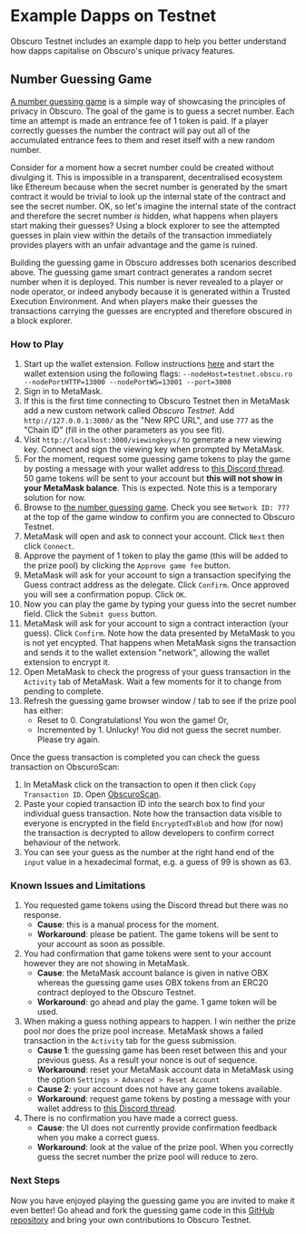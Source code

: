 # Example Dapps on Testnet
Obscuro Testnet includes an example dapp to help you better understand how dapps capitalise on Obscuro's unique privacy features.

## Number Guessing Game
[A number guessing game](http://testnet-obscuroscan.uksouth.azurecontainer.io/game) is a simple way of showcasing the principles of privacy in Obscuro. The goal of the game is to guess a secret number. Each time an attempt is made an entrance fee of 1 token is paid. If a player correctly guesses the number the contract will pay out all of the accumulated entrance fees to them and reset itself with a new random number.

Consider for a moment how a secret number could be created without divulging it. This is impossible in a transparent, decentralised ecosystem like Ethereum because when the secret number is generated by the smart contract it would be trivial to look up the internal state of the contract and see the secret number. OK, so let's imagine the internal state of the contract and therefore the secret number _is_ hidden, what happens when players start making their guesses? Using a block explorer to see the attempted guesses in plain view within the details of the transaction immediately provides players with an unfair advantage and the game is ruined.

Building the guessing game in Obscuro addresses both scenarios described above. The guessing game smart contract generates a random secret number when it is deployed. This number is never revealed to a player or node operator, or indeed anybody because it is generated within a Trusted Execution Environment. And when players make their guesses the transactions carrying the guesses are encrypted and therefore obscured in a block explorer.

### How to Play
1. Start up the wallet extension. Follow instructions [here](https://docs.obscu.ro/wallet-extension/wallet-extension.html) and start the wallet extension using the following flags:
`--nodeHost=testnet.obscu.ro --nodePortHTTP=13000 --nodePortWS=13001 --port=3000`
1. Sign in to MetaMask.
1. If this is the first time connecting to Obscuro Testnet then in MetaMask add a new custom network called _Obscuro Testnet_. Add `http://127.0.0.1:3000/` as the "New RPC URL", and use `777` as the "Chain ID" (fill in the other parameters as you see fit).
1. Visit `http://localhost:3000/viewingkeys/` to generate a new viewing key. Connect and sign the viewing key when prompted by MetaMask.
1. For the moment, request some guessing game tokens to play the game by posting a message with your wallet address to [this Discord thread](https://discord.com/channels/916052669955727371/1004391962733989960). 50 game tokens will be sent to your account but **this will not show in your MetaMask balance**. This is expected. Note this is a temporary solution for now.
1. Browse to [the number guessing game](http://testnet-obscuroscan.uksouth.azurecontainer.io/game). Check you see `Network ID: 777` at the top of the game window to confirm you are connected to Obscuro Testnet.
1. MetaMask will open and ask to connect your account. Click `Next` then click `Connect`.
1. Approve the payment of 1 token to play the game (this will be added to the prize pool) by clicking the `Approve game fee` button.
1. MetaMask will ask for your account to sign a transaction specifying the Guess contract address as the delegate. Click `Confirm`. Once approved you will see a confirmation popup. Click `OK`.
1. Now you can play the game by typing your guess into the secret number field. Click the `Submit guess` button.
1. MetaMask will ask for your account to sign a contract interaction (your guess). Click `Confirm`. Note how the data presented by MetaMask to you is not yet encypted. That happens when MetaMask signs the transaction and sends it to the wallet extension "network", allowing the wallet extension to encrypt it.
1. Open MetaMask to check the progress of your guess transaction in the `Activity` tab of MetaMask. Wait a few moments for it to change from pending to complete.
1. Refresh the guessing game browser window / tab to see if the prize pool has either:
    * Reset to 0. Congratulations! You won the game! Or,
    * Incremented by 1. Unlucky! You did not guess the secret number. Please try again.

Once the guess transaction is completed you can check the guess transaction on ObscuroScan:
1. In MetaMask click on the transaction to open it then click `Copy Transaction ID`. Open [ObscuroScan](http://testnet-obscuroscan.uksouth.azurecontainer.io/).
1. Paste your copied transaction ID into the search box to find your individual guess transaction. Note how the transaction data visible to everyone is encrypted in the field `EncryptedTxBlob` and how (for now) the transaction is decrypted to allow developers to confirm correct behaviour of the network.
1. You can see your guess as the number at the right hand end of the `input` value in a hexadecimal format, e.g. a guess of 99 is shown as 63.

### Known Issues and Limitations
1. You requested game tokens using the Discord thread but there was no response.
    * **Cause**: this is a manual process for the moment.
    * **Workaround**: please be patient. The game tokens will be sent to your account as soon as possible.
1. You had confirmation that game tokens were sent to your account however they are not showing in MetaMask.
    * **Cause**: the MetaMask account balance is given in native OBX whereas the guessing game uses OBX tokens from an ERC20 contract deployed to the Obscuro Testnet.
    * **Workaround**: go ahead and play the game. 1 game token will be used.
1. When making a guess nothing appears to happen. I win neither the prize pool nor does the prize pool increase. MetaMask shows a failed transaction in the `Activity` tab for the guess submission.
    * **Cause 1**: the guessing game has been reset between this and your previous guess. As a result your nonce is out of sequence. 
    * **Workaround**: reset your MetaMask account data in MetaMask using the option `Settings > Advanced > Reset Account` 
    * **Cause 2**: your account does not have any game tokens available.
    * **Workaround**: request game tokens by posting a message with your wallet address to [this Discord thread](https://discord.com/channels/916052669955727371/1004391962733989960).
1. There is no confirmation you have made a correct guess.
    * **Cause**: the UI does not currently provide confirmation feedback when you make a correct guess.
    * **Workaround**: look at the value of the prize pool. When you correctly guess the secret number the prize pool will reduce to zero.

### Next Steps

Now you have enjoyed playing the guessing game you are invited to make it even better! Go ahead and fork the guessing game code in this [GitHub repository](https://github.com/obscuronet/number-guessing-game) and bring your own contributions to Obscuro Testnet. 
